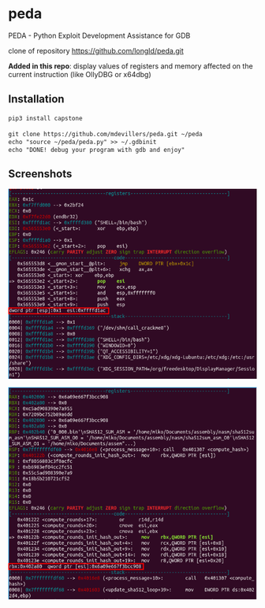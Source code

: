 peda
====

PEDA - Python Exploit Development Assistance for GDB

clone of repository https://github.com/longId/peda.git

**Added in this repo**: display values of registers and memory affected on the current instruction (like OllyDBG or x64dbg)

## Installation

    pip3 install capstone

    git clone https://github.com/mdevillers/peda.git ~/peda
    echo "source ~/peda/peda.py" >> ~/.gdbinit
    echo "DONE! debug your program with gdb and enjoy"

## Screenshots

![x86](https://raw.githubusercontent.com/mdevillers/peda/master/resources/img/screenshot_x86.png)

![x86_64](https://raw.githubusercontent.com/mdevillers/peda/master/resources/img/screenshot_x86_64.png)
